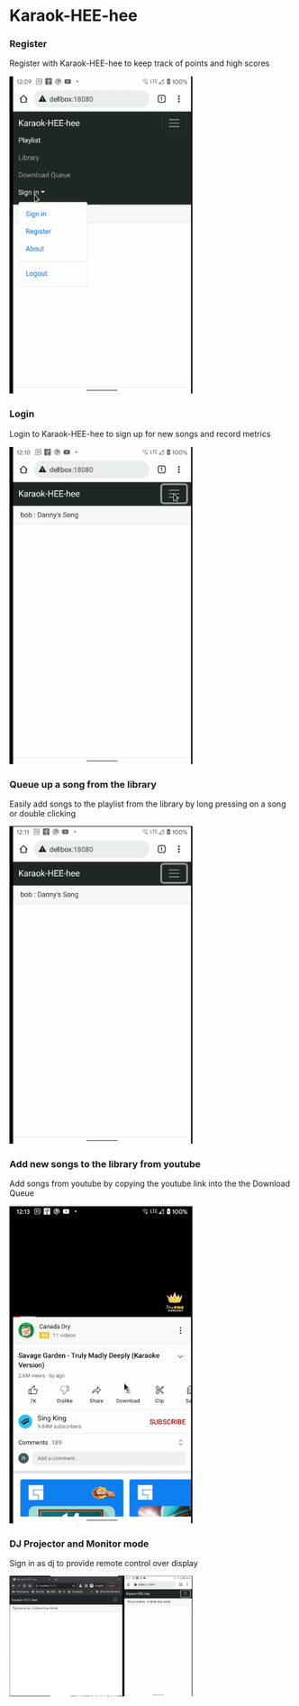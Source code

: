 # Karaok-HEE-hee

### Register

Register with Karaok-HEE-hee to keep track of points and high scores

<img src="https://raw.githubusercontent.com/neotericpiguy/i/master/Karaok-HEE-hee/register.gif" width="325">

### Login

Login to Karaok-HEE-hee to sign up for new songs and record metrics

<img src="https://raw.githubusercontent.com/neotericpiguy/i/master/Karaok-HEE-hee/login.gif" width="325">

### Queue up a song from the library

Easily add songs to the playlist from the library by long pressing on a song or double clicking

<img src="https://raw.githubusercontent.com/neotericpiguy/i/master/Karaok-HEE-hee/addSong.gif" width="325">

### Add new songs to the library from youtube

Add songs from youtube by copying the youtube link into the the Download Queue

<img src="https://raw.githubusercontent.com/neotericpiguy/i/master/Karaok-HEE-hee/download.gif" width="325">

### DJ Projector and Monitor mode

Sign in as dj to provide remote control over display

<img src="https://raw.githubusercontent.com/neotericpiguy/i/master/Karaok-HEE-hee/djMode.gif" width="325">
